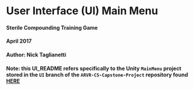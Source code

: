 # User Interface (UI) Main Menu
#### Sterile Compounding Training Game
#### April 2017
#### Author: Nick Taglianetti

#### Note: this UI_README refers specifically to the Unity `MainMenu` project stored in the `UI` branch of the `ARVR-CS-Capstone-Project` repository found [HERE](https://github.com/nick16754/ARVR-CS-Capstone-Project/tree/UI/MainMenu)

